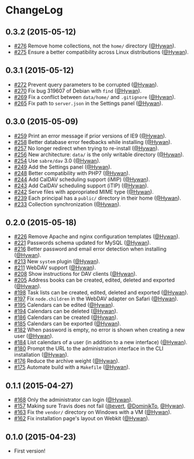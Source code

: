 ChangeLog
=========

0.3.2 (2015-05-12)
------------------

* [#276](https://github.com/fruux/sabre-katana/pull/276) Remove home collections, not the `home/` directory ([@Hywan]).
* [#275](https://github.com/fruux/sabre-katana/pull/275) Ensure a better compatibility across Linux distributions ([@Hywan]).

0.3.1 (2015-05-12)
------------------

* [#272](https://github.com/fruux/sabre-katana/pull/272) Prevent query parameters to be corrupted ([@Hywan]).
* [#270](https://github.com/fruux/sabre-katana/pull/270) Fix bug 319607 of Debian with `find` ([@Hywan]).
* [#269](https://github.com/fruux/sabre-katana/pull/269) Fix a conflict between `data/home/` and `.gitignore` ([@Hywan]).
* [#265](https://github.com/fruux/sabre-katana/pull/265) Fix path to `server.json` in the Settings panel ([@Hywan]).

0.3.0 (2015-05-09)
------------------

* [#259](https://github.com/fruux/sabre-katana/pull/259) Print an error message if prior versions of IE9 ([@Hywan]).
* [#258](https://github.com/fruux/sabre-katana/pull/258) Better database error feedbacks while installing ([@Hywan]).
* [#257](https://github.com/fruux/sabre-katana/pull/257) No longer redirect when trying to re-install ([@Hywan]).
* [#256](https://github.com/fruux/sabre-katana/pull/256) New architecture: `data/` is the only writable directory ([@Hywan]).
* [#254](https://github.com/fruux/sabre-katana/pull/254) Use `sabre/dav` 3.0 ([@Hywan]).
* [#249](https://github.com/fruux/sabre-katana/pull/249) Add the Settings panel ([@Hywan]).
* [#248](https://github.com/fruux/sabre-katana/pull/248) Better compatibility with PHP7 ([@Hywan]).
* [#244](https://github.com/fruux/sabre-katana/pull/244) Add CalDAV scheduling support (iMIP) ([@Hywan]).
* [#243](https://github.com/fruux/sabre-katana/pull/243) Add CalDAV scheduling support (iTIP) ([@Hywan]).
* [#242](https://github.com/fruux/sabre-katana/pull/242) Serve files with appropriated MIME type ([@Hywan]).
* [#239](https://github.com/fruux/sabre-katana/pull/239) Each principal has a `public/` directory in their home ([@Hywan]).
* [#233](https://github.com/fruux/sabre-katana/issues/233) Collection synchronization ([@Hywan]).

0.2.0 (2015-05-18)
------------------

* [#226](https://github.com/fruux/sabre-katana/pull/226) Remove Apache and nginx configuration templates ([@Hywan]).
* [#221](https://github.com/fruux/sabre-katana/pull/221) Passwords schema updated for MySQL ([@Hywan]).
* [#216](https://github.com/fruux/sabre-katana/pull/216) Better password and email error detection when installing ([@Hywan]).
* [#213](https://github.com/fruux/sabre-katana/pull/213) New `system` plugin ([@Hywan]).
* [#211](https://github.com/fruux/sabre-katana/pull/211) WebDAV support ([@Hywan]).
* [#208](https://github.com/fruux/sabre-katana/pull/208) Show instructions for DAV clients ([@Hywan]).
* [#205](https://github.com/fruux/sabre-katana/pull/205) Address books can be created, edited, deleted and exported ([@Hywan]).
* [#198](https://github.com/fruux/sabre-katana/pull/198) Task lists can be created, edited, deleted and exported ([@Hywan]).
* [#197](https://github.com/fruux/sabre-katana/pull/197) Fix `node.children` in the WebDAV adapter on Safari ([@Hywan]).
* [#195](https://github.com/fruux/sabre-katana/pull/195) Calendars can be edited ([@Hywan]).
* [#194](https://github.com/fruux/sabre-katana/pull/194) Calendars can be deleted ([@Hywan]).
* [#186](https://github.com/fruux/sabre-katana/pull/186) Calendars can be created ([@Hywan]).
* [#185](https://github.com/fruux/sabre-katana/pull/185) Calendars can be exported ([@Hywan]).
* [#182](https://github.com/fruux/sabre-katana/pull/182) When password is empty, no error is shown when creating a new user ([@Hywan]).
* [#184](https://github.com/fruux/sabre-katana/pull/184) List calendars of a user (in addition to a new interface) ([@Hywan]).
* [#180](https://github.com/fruux/sabre-katana/pull/180) Prompt the URL to the administration interface in the CLI installation ([@Hywan]).
* [#176](https://github.com/fruux/sabre-katana/pull/176) Reduce the archive weight ([@Hywan]).
* [#175](https://github.com/fruux/sabre-katana/pull/164) Automate build with a `Makefile` ([@Hywan]).

0.1.1 (2015-04-27)
------------------

* [#168](https://github.com/fruux/sabre-katana/pull/168) Only the administrator can login ([@Hywan]).
* [#157](https://github.com/fruux/sabre-katana/pull/157) Making sure Travis does not fail ([@evert], [@DominikTo], [@Hywan]).
* [#163](https://github.com/fruux/sabre-katana/pull/163) Fix the `vendor/` directory on Windows with a VM ([@Hywan]).
* [#162](https://github.com/fruux/sabre-katana/issues/162) Fix installation page's layout on Webkit ([@Hywan]).


0.1.0 (2015-04-23)
------------------

* First version!

[@Hywan]: https://github.com/Hywan
[@evert]: https://github.com/evert
[@DominikTo]: https://github.com/DominikTo
